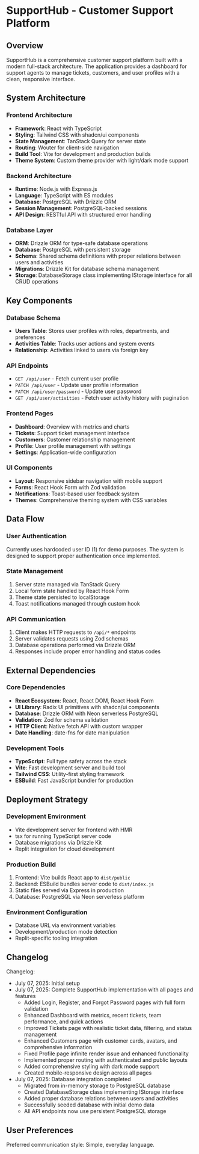 # SupportHub - Customer Support Platform

## Overview

SupportHub is a comprehensive customer support platform built with a modern full-stack architecture. The application provides a dashboard for support agents to manage tickets, customers, and user profiles with a clean, responsive interface.

## System Architecture

### Frontend Architecture
- **Framework**: React with TypeScript
- **Styling**: Tailwind CSS with shadcn/ui components
- **State Management**: TanStack Query for server state
- **Routing**: Wouter for client-side navigation
- **Build Tool**: Vite for development and production builds
- **Theme System**: Custom theme provider with light/dark mode support

### Backend Architecture
- **Runtime**: Node.js with Express.js
- **Language**: TypeScript with ES modules
- **Database**: PostgreSQL with Drizzle ORM
- **Session Management**: PostgreSQL-backed sessions
- **API Design**: RESTful API with structured error handling

### Database Layer
- **ORM**: Drizzle ORM for type-safe database operations
- **Database**: PostgreSQL with persistent storage
- **Schema**: Shared schema definitions with proper relations between users and activities
- **Migrations**: Drizzle Kit for database schema management
- **Storage**: DatabaseStorage class implementing IStorage interface for all CRUD operations

## Key Components

### Database Schema
- **Users Table**: Stores user profiles with roles, departments, and preferences
- **Activities Table**: Tracks user actions and system events
- **Relationship**: Activities linked to users via foreign key

### API Endpoints
- `GET /api/user` - Fetch current user profile
- `PATCH /api/user` - Update user profile information
- `PATCH /api/user/password` - Update user password
- `GET /api/user/activities` - Fetch user activity history with pagination

### Frontend Pages
- **Dashboard**: Overview with metrics and charts
- **Tickets**: Support ticket management interface
- **Customers**: Customer relationship management
- **Profile**: User profile management with settings
- **Settings**: Application-wide configuration

### UI Components
- **Layout**: Responsive sidebar navigation with mobile support
- **Forms**: React Hook Form with Zod validation
- **Notifications**: Toast-based user feedback system
- **Themes**: Comprehensive theming system with CSS variables

## Data Flow

### User Authentication
Currently uses hardcoded user ID (1) for demo purposes. The system is designed to support proper authentication once implemented.

### State Management
1. Server state managed via TanStack Query
2. Local form state handled by React Hook Form
3. Theme state persisted to localStorage
4. Toast notifications managed through custom hook

### API Communication
1. Client makes HTTP requests to `/api/*` endpoints
2. Server validates requests using Zod schemas
3. Database operations performed via Drizzle ORM
4. Responses include proper error handling and status codes

## External Dependencies

### Core Dependencies
- **React Ecosystem**: React, React DOM, React Hook Form
- **UI Library**: Radix UI primitives with shadcn/ui components
- **Database**: Drizzle ORM with Neon serverless PostgreSQL
- **Validation**: Zod for schema validation
- **HTTP Client**: Native fetch API with custom wrapper
- **Date Handling**: date-fns for date manipulation

### Development Tools
- **TypeScript**: Full type safety across the stack
- **Vite**: Fast development server and build tool
- **Tailwind CSS**: Utility-first styling framework
- **ESBuild**: Fast JavaScript bundler for production

## Deployment Strategy

### Development Environment
- Vite development server for frontend with HMR
- tsx for running TypeScript server code
- Database migrations via Drizzle Kit
- Replit integration for cloud development

### Production Build
1. Frontend: Vite builds React app to `dist/public`
2. Backend: ESBuild bundles server code to `dist/index.js`
3. Static files served via Express in production
4. Database: PostgreSQL via Neon serverless platform

### Environment Configuration
- Database URL via environment variables
- Development/production mode detection
- Replit-specific tooling integration

## Changelog

Changelog:
- July 07, 2025: Initial setup
- July 07, 2025: Complete SupportHub implementation with all pages and features
  - Added Login, Register, and Forgot Password pages with full form validation
  - Enhanced Dashboard with metrics, recent tickets, team performance, and quick actions
  - Improved Tickets page with realistic ticket data, filtering, and status management
  - Enhanced Customers page with customer cards, avatars, and comprehensive information
  - Fixed Profile page infinite render issue and enhanced functionality
  - Implemented proper routing with authenticated and public layouts
  - Added comprehensive styling with dark mode support
  - Created mobile-responsive design across all pages
- July 07, 2025: Database integration completed
  - Migrated from in-memory storage to PostgreSQL database
  - Created DatabaseStorage class implementing IStorage interface
  - Added proper database relations between users and activities
  - Successfully seeded database with initial demo data
  - All API endpoints now use persistent PostgreSQL storage

## User Preferences

Preferred communication style: Simple, everyday language.